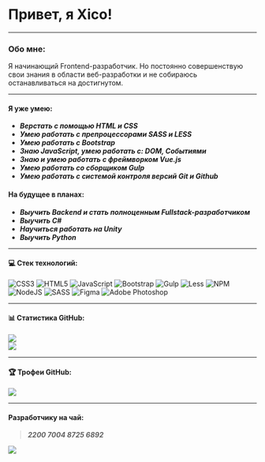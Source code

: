 
# Привет, я Xico!

***

### Обо мне:

Я начинающий Frontend-разработчик.
Но постоянно совершенствую свои знания в области веб-разработки и не собираюсь останавливаться на достигнутом.

***

#### Я уже умею:

* ___Верстать с помощью HTML и CSS___
* ___Умею работать с препроцессорами SASS и LESS___
* ___Умею работать с Bootstrap___
* ___Знаю JavaScript, умею работать с: DOM, Событиями___
* ___Знаю и умею работать с фреймворком Vue.js___
* ___Умею работать со сборщиком Gulp___
* ___Умею работать с системой контроля версий Git и Github___

#### На будущее в планах:

* ___Выучить Backend и стать полноценным Fullstack-разработчиком___
* ___Выучить C#___
* ___Научиться работать на Unity___
* ___Выучить Python___

***

#### 💻 Стек технологий:

![CSS3](https://img.shields.io/badge/css3-%231572B6.svg?style=plastic&logo=css3&logoColor=white) ![HTML5](https://img.shields.io/badge/html5-%23E34F26.svg?style=plastic&logo=html5&logoColor=white) ![JavaScript](https://img.shields.io/badge/javascript-%23323330.svg?style=plastic&logo=javascript&logoColor=%23F7DF1E) ![Bootstrap](https://img.shields.io/badge/bootstrap-%23563D7C.svg?style=plastic&logo=bootstrap&logoColor=white) ![Gulp](https://img.shields.io/badge/GULP-%23CF4647.svg?style=plastic&logo=gulp&logoColor=white) ![Less](https://img.shields.io/badge/less-2B4C80?style=plastic&logo=less&logoColor=white) ![NPM](https://img.shields.io/badge/NPM-%23000000.svg?style=plastic&logo=npm&logoColor=white) ![NodeJS](https://img.shields.io/badge/node.js-6DA55F?style=plastic&logo=node.js&logoColor=white) ![SASS](https://img.shields.io/badge/SASS-hotpink.svg?style=plastic&logo=SASS&logoColor=white) 	![Figma](https://img.shields.io/badge/figma-%23F24E1E.svg?style=plastic&logo=figma&logoColor=white) ![Adobe Photoshop](https://img.shields.io/badge/adobephotoshop-%2331A8FF.svg?style=plastic&logo=adobephotoshop&logoColor=white)

***

#### 📊 Статистика GitHub:

![](https://github-readme-stats.vercel.app/api?username=Xico14&theme=monokai&hide_border=true&include_all_commits=true&count_private=true)
<br/>
![](https://github-readme-stats.vercel.app/api/top-langs/?username=Xico14&theme=monokai&hide_border=true&include_all_commits=true&count_private=true&layout=compact)

***

#### 🏆 Трофеи GitHub:

![](https://github-profile-trophy.vercel.app/?username=Xico14&theme=monokai&no-frame=true&no-bg=true&margin-w=4)

***

#### Разработчику на чай:

> ___2200 7004 8725 6892___

[![](https://visitcount.itsvg.in/api?id=Xico14&label=Profile%20Views&color=12&icon=3&pretty=true)](https://visitcount.itsvg.in)
